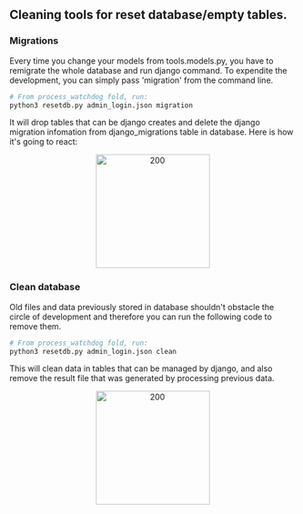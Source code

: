 ## Cleaning tools for reset database/empty tables.

### Migrations
Every time you change your models from tools.models.py, you have to remigrate the whole database and run django command. To expendite the development, you can simply pass 'migration' from the command line.


```python
# From process_watchdog fold, run:
python3 resetdb.py admin_login.json migration
```
It will drop tables that can be django creates and delete the django migration infomation from django_migrations table in database.
Here is how it's going to react:
<p align="center"><img src="../media/migration_tool.png" alt="200" width="200"></p>


### Clean database
Old files and data previously stored in database shouldn't obstacle the circle of development and therefore you can run the following code to remove them.


```python
# From process_watchdog fold, run:
python3 resetdb.py admin_login.json clean
```

This will clean data in tables that can be managed by django, and also remove the result file that was generated by processing previous data.
<p align="center"><img src="../media/clean_tool.png" alt="200" width="200"></p>
